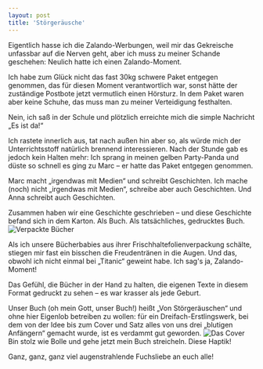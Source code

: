 ```yaml
---
layout: post
title: 'Störgeräusche'
---
```


Eigentlich hasse ich die Zalando-Werbungen, weil mir das Gekreische unfassbar auf die Nerven geht, aber ich muss zu meiner Schande geschehen: Neulich hatte ich einen Zalando-Moment.

Ich habe zum Glück nicht das fast 30kg schwere Paket entgegen genommen, das für diesen Moment verantwortlich war, sonst hätte der zuständige Postbote jetzt vermutlich einen Hörsturz. In dem Paket waren aber keine Schuhe, das muss man zu meiner Verteidigung festhalten.


Nein, ich saß in der Schule und plötzlich erreichte mich die simple Nachricht „Es ist da!“

Ich rastete innerlich aus, tat nach außen hin aber so, als würde mich der Unterrichtsstoff natürlich brennend interessieren. Nach der Stunde gab es jedoch kein Halten mehr: Ich sprang in meinen gelben Party-Panda und düste so schnell es ging zu Marc – er hatte das Paket entgegen genommen.

Marc macht „irgendwas mit Medien“ und schreibt Geschichten. Ich mache (noch) nicht „irgendwas mit Medien“, schreibe aber auch Geschichten. Und Anna schreibt auch Geschichten.

Zusammen haben wir eine Geschichte geschrieben – und diese Geschichte befand sich in dem Karton. Als Buch. Als tatsächliches, gedrucktes Buch.
![Verpackte Bücher](http://farm6.staticflickr.com/5528/11271081975_880ec66e5e_c.jpg "Die Babies in der Packung")

Als ich unsere Bücherbabies aus ihrer Frischhaltefolienverpackung schälte, stiegen mir fast ein bisschen die Freudentränen in die Augen. Und das, obwohl ich nicht einmal bei „Titanic“ geweint habe. Ich sag's ja, Zalando-Moment!

Das Gefühl, die Bücher in der Hand zu halten, die eigenen Texte in diesem Format gedruckt zu sehen – es war krasser als jede Geburt. 

Unser Buch (oh mein Gott, unser Buch!) heißt „Von Störgeräuschen“ und ohne hier Eigenlob betreiben zu wollen: für ein Dreifach-Erstlingswerk, bei dem von der Idee bis zum Cover und Satz alles von uns drei „blutigen Anfängern“ gemacht wurde, ist es verdammt gut geworden.
![Das Cover](http://farm8.staticflickr.com/7442/11271144074_dab33fbff1_c.jpg "fresh out the box")
Bin stolz wie Bolle und gehe jetzt mein Buch streicheln. Diese Haptik!

Ganz, ganz, ganz viel augenstrahlende Fuchsliebe an euch alle!